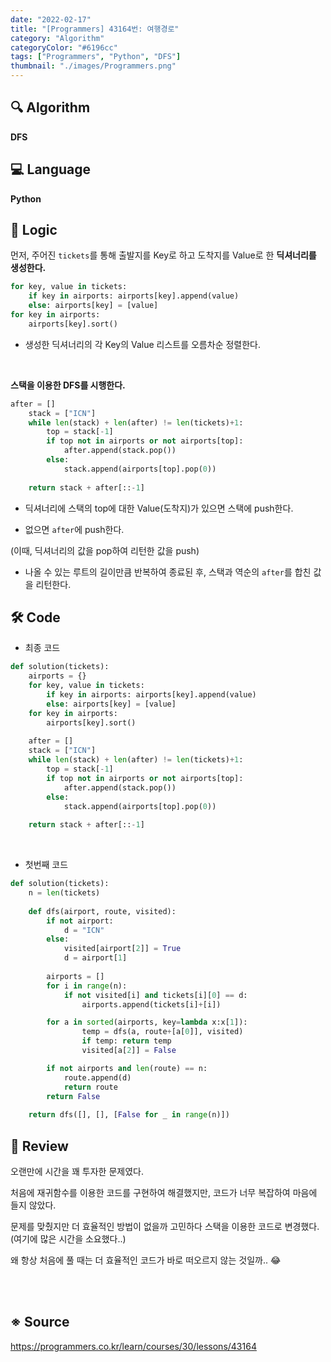 ```yaml
---
date: "2022-02-17"
title: "[Programmers] 43164번: 여행경로"
category: "Algorithm"
categoryColor: "#6196cc"
tags: ["Programmers", "Python", "DFS"]
thumbnail: "./images/Programmers.png"
---
```


## 🔍 Algorithm

**DFS**

## 💻 Language

**Python**

## 📍 Logic

먼저, 주어진 `tickets`를 통해 출발지를 Key로 하고 도착지를 Value로 한 **딕셔너리를 생성한다.**

```python
for key, value in tickets:
    if key in airports: airports[key].append(value)
    else: airports[key] = [value]
for key in airports:
    airports[key].sort()
```

- 생성한 딕셔너리의 각 Key의 Value 리스트를 오름차순 정렬한다.

<br />

**스택을 이용한 DFS를 시행한다.**

```python
after = []
    stack = ["ICN"]
    while len(stack) + len(after) != len(tickets)+1:
        top = stack[-1]
        if top not in airports or not airports[top]:
            after.append(stack.pop())
        else:
            stack.append(airports[top].pop(0))
            
    return stack + after[::-1]
```

- 딕셔너리에 스택의 top에 대한 Value(도착지)가 있으면 스택에 push한다.

- 없으면 `after`에 push한다.

(이때, 딕셔너리의 값을 pop하여 리턴한 값을 push)

- 나올 수 있는 루트의 길이만큼 반복하여 종료된 후, 스택과 역순의 `after`를 합친 값을 리턴한다.

## 🛠 Code

- 최종 코드

```python
def solution(tickets):
    airports = {}
    for key, value in tickets:
        if key in airports: airports[key].append(value)
        else: airports[key] = [value]
    for key in airports:
        airports[key].sort()
    
    after = []
    stack = ["ICN"]
    while len(stack) + len(after) != len(tickets)+1:
        top = stack[-1]
        if top not in airports or not airports[top]:
            after.append(stack.pop())
        else:
            stack.append(airports[top].pop(0))
            
    return stack + after[::-1]
```

<br />

- 첫번째 코드

```python
def solution(tickets):
    n = len(tickets)
    
    def dfs(airport, route, visited):
        if not airport:
            d = "ICN"
        else:
            visited[airport[2]] = True
            d = airport[1]
            
        airports = []
        for i in range(n):
            if not visited[i] and tickets[i][0] == d:
                airports.append(tickets[i]+[i])

        for a in sorted(airports, key=lambda x:x[1]):
                temp = dfs(a, route+[a[0]], visited)
                if temp: return temp
                visited[a[2]] = False

        if not airports and len(route) == n:
            route.append(d)
            return route
        return False
    
    return dfs([], [], [False for _ in range(n)])
```

## 📝 Review

오랜만에 시간을 꽤 투자한 문제였다.

처음에 재귀함수를 이용한 코드를 구현하여 해결했지만, 코드가 너무 복잡하여 마음에 들지 않았다.

문제를 맞췄지만 더 효율적인 방법이 없을까 고민하다 스택을 이용한 코드로 변경했다. (여기에 많은 시간을 소요했다..)

왜 항상 처음에 풀 때는 더 효율적인 코드가 바로 떠오르지 않는 것일까.. 😂

<br />
<br />

## ※ Source

https://programmers.co.kr/learn/courses/30/lessons/43164
